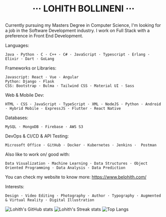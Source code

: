 # <p align="center"> ··· LOHITH BOLLINENI ··· </p>

Currently pursuing my Masters Degree in Computer Science, I'm looking for a job in the Software Development industry. I work on Full Stack with a preference in Front End Development.  

Languages: 
  ```
  Java · Python · C · C++ · C# · JavaScript · Typescript · Erlang · Elixir · Dart · GoLang
  ```
Frameworks or Libraries: 
  ```
  Javascript: React · Vue · Angular
  Python: Django · Flask 
  CSS: Bootstrap · Bulma · Tailwind CSS · Material UI · Sass
  ```
Web & Mobile Dev:
  ```
  HTML · CSS · JavaScript · TypeScript · XML · NodeJS · Python · Android · Hybrid Mobile · ExpressJS · Flutter · React Native
  ```
Databases:
  ```
  MySQL · MongoDB · Firebase · AWS S3
  ```
DevOps & CI/CD & API Testing:
  ```
  Microsoft Office · GitHub · Docker · Kubernetes · Jenkins ·  Postman
  ```
Also like to work on/ good with:
  ```
  Data Visualization · Machine Learning · Data Structures · Object Oriented Programming · Data Analysis · Data Prediction
  ```

You can check my website to know more: https://www.belohith.com/

Interests:
  ```
  Design · Video Editing · Photography · Author · Typography · Augmented & Virtual Reality · Digital Illustration
  ```



![Lohith's GitHub stats](https://github-readme-stats.vercel.app/api?username=belohith&theme=onedark)
![Lohith's Streak stats](https://github-readme-streak-stats.herokuapp.com/?user=belohith&theme=onedark)
![Top Langs](https://github-readme-stats.vercel.app/api/top-langs/?username=belohith&layout=compact&theme=onedark)



